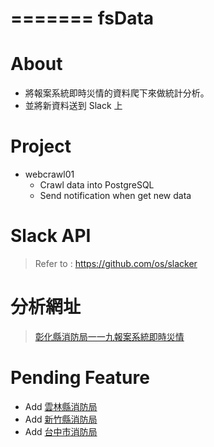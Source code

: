 =======
fsData
=======

About
=====
- 將報案系統即時災情的資料爬下來做統計分析。
- 並將新資料送到 Slack 上

Project
=======
- webcrawl01
    - Crawl data into PostgreSQL
    - Send notification when get new data

Slack API
=========
> Refer to : https://github.com/os/slacker

分析網址
=======
> [彰化縣消防局一一九報案系統即時災情](http://web.chfd.gov.tw/current_case.php)

Pending Feature
===============
- Add [雲林縣消防局](http://www.ylfire.gov.tw/index.php?inner=realtime)
- Add [新竹縣消防局](http://fire.hsinchu.gov.tw/info/)
- Add [台中市消防局](http://www.tccfd.gov.tw/news/index.asp?Parser=9,8,41)
